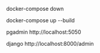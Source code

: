 
docker-compose down

docker-compose up --build

pgadmin
http://localhost:5050

django
http://localhost:8000/admin